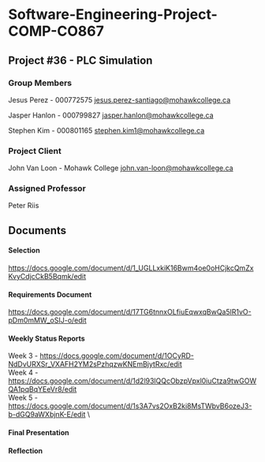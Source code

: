 # Software-Engineering-Project-COMP-CO867

## Project #36 - PLC Simulation

### Group Members
Jesus Perez - 000772575
jesus.perez-santiago@mohawkcollege.ca

Jasper Hanlon - 000799827
jasper.hanlon@mohawkcollege.ca

Stephen Kim - 000801165
stephen.kim1@mohawkcollege.ca

### Project Client
John Van Loon - Mohawk College
john.van-loon@mohawkcollege.ca

### Assigned Professor
Peter Riis

## Documents

#### Selection
https://docs.google.com/document/d/1_UGLLxkiK16Bwm4oe0oHCjkcQmZxKvyCdjcCkB5Bqmk/edit

#### Requirements Document
https://docs.google.com/document/d/17TG6tnnxOLfiuEqwxqBwQa5lR1vO-pDm0mMW_oSIJ-o/edit

#### Weekly Status Reports
Week 3 - https://docs.google.com/document/d/1OCyRD-NdDvURXSr_VXAFH2YM2sPzhqzwKNEmBjytRxc/edit \
Week 4 - https://docs.google.com/document/d/1d2l93lQQcObzpVpxl0iuCtza9twGOWQA1pqBqYEeVr8/edit \
Week 5 - https://docs.google.com/document/d/1s3A7vs2OxB2ki8MsTWbvB6ozeJ3-b-dGQ9aWXbjnK-E/edit \

#### Final Presentation

#### Reflection
